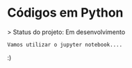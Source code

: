 <h1> Códigos em Python </h1>
> Status do projeto: Em desenvolvimento 

```
Vamos utilizar o jupyter notebook....

```
:)  
